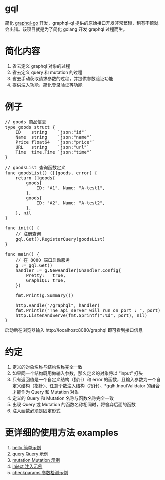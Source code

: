 # gql
简化 <a href="https://github.com/graphql-go/graphql">graphql-go</a> 开发，graphql-ql 提供的原始接口开发非常繁琐，稍有不慎就会出错。该项目就是为了简化 golang 开发 graphql 过程而生。

# 简化内容
<ol>
<li>省去定义 graphql 对象的过程</li>
<li>省去定义 query 和 mutation 的过程</li>
<li>省去手动获取请求参数的过程，并提供参数验证功能</li>
<li>提供注入功能，简化登录验证等功能</li>
</ol>

# 例子
<pre>
// goods 商品信息
type goods struct {
	ID    string    `json:"id"`
	Name  string    `json:"name"`
	Price float64   `json:"price"`
	URL   string    `json:"url"`
	Time  time.Time `json:"time"`
}

// goodsList 查询函数定义
func goodsList() ([]goods, error) {
	return []goods{
		goods{
			ID: "A1", Name: "A-test1",
		},
		goods{
			ID: "A2", Name: "A-test2",
		},
	}, nil
}

func init() {
	// 注册查询
	gql.Get().RegisterQuery(goodsList)
}

func main() {
	// 在 8080 端口启动服务
	g := gql.Get()
	handler := g.NewHandler(&handler.Config{
		Pretty:   true,
		GraphiQL: true,
	})

	fmt.Print(g.Summary())

	http.Handle("/graphql", handler)
	fmt.Println("The api server will run on port : ", port)
	http.ListenAndServe(fmt.Sprintf(":%d", port), nil) 
}
</pre>

启动后在浏览器输入 http://localhost:8080/graphql 即可看到接口信息

# 约定
<ol>
	<li>定义的对象名称与结构名称完全一致</li>
	<li>如果同一个结构既用做输入参数，那么定义的对象将以 “input” 打头</li>
	<li>只有返回值是一个自定义结构（指针）和 error 的函数，且输入参数为一个自定义结构（指针）、任意个数注入结构（指针）、*gqlh.InputValidator 的组合才能作为 Query 和 Mutation 对象</li>
	<li>定义的 Query 和 Mutation 名称与函数名称完全一致</li>
	<li>出现 Query 或 Mutation 的函数名称相同时，将舍弃后面的函数</li>
	<li>注入函数必须是固定形式</li>
</ol>

# 更详细的使用方法 examples
<ol>
	<li><a href="https://github.com/seerx/gql/tree/master/examples/hello">hello 简单示例</a></li>
	<li><a href="https://github.com/seerx/gql/tree/master/examples/query">query Query 示例</a></li>
	<li><a href="https://github.com/seerx/gql/tree/master/examples/mutation">mutation Mutation 示例</a></li>
	<li><a href="https://github.com/seerx/gql/tree/master/examples/inject">inject 注入示例</a></li>
	<li><a href="https://github.com/seerx/gql/tree/master/examples/checkparams">checkparams 参数检测示例</a></li>
</ol>
